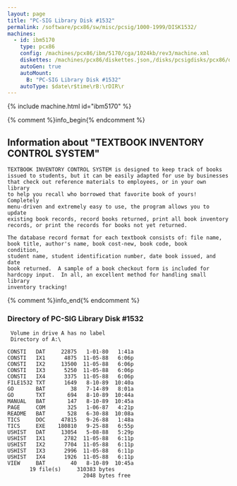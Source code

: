 ```yaml
---
layout: page
title: "PC-SIG Library Disk #1532"
permalink: /software/pcx86/sw/misc/pcsig/1000-1999/DISK1532/
machines:
  - id: ibm5170
    type: pcx86
    config: /machines/pcx86/ibm/5170/cga/1024kb/rev3/machine.xml
    diskettes: /machines/pcx86/diskettes.json,/disks/pcsigdisks/pcx86/diskettes.json
    autoGen: true
    autoMount:
      B: "PC-SIG Library Disk #1532"
    autoType: $date\r$time\rB:\rDIR\r
---
```


{% include machine.html id="ibm5170" %}

{% comment %}info_begin{% endcomment %}

## Information about "TEXTBOOK INVENTORY CONTROL SYSTEM"

    TEXTBOOK INVENTORY CONTROL SYSTEM is designed to keep track of books
    issued to students, but it can be easily adapted for use by businesses
    that check out reference materials to employees, or in your own library
    to help you recall who borrowed that favorite book of yours!
    Completely
    menu-driven and extremely easy to use, the program allows you to update
    existing book records, record books returned, print all book inventory
    records, or print the records for books not yet returned.
    
    The database record format for each textbook consists of: file name,
    book title, author's name, book cost-new, book code, book
    condition,
    student name, student identification number, date book issued, and date
    book returned.  A sample of a book checkout form is included for
    hardcopy input.  In all, an excellent method for handling small library
    inventory tracking!
{% comment %}info_end{% endcomment %}


### Directory of PC-SIG Library Disk #1532

     Volume in drive A has no label
     Directory of A:\

    CONSTI   DAT     22875   1-01-80   1:41a
    CONSTI   IX1      4875  11-05-88   6:06p
    CONSTI   IX2     13500  11-05-88   6:06p
    CONSTI   IX3      5250  11-05-88   6:06p
    CONSTI   IX4      3375  11-05-88   6:06p
    FILE1532 TXT      1649   8-10-89  10:40a
    GO       BAT        38   7-14-89   8:01a
    GO       TXT       694   8-10-89  10:44a
    MANUAL   BAT       147   8-10-89  10:45a
    PAGE     COM       325   1-06-87   4:21p
    README   BAT       528   6-30-88  10:08a
    TICS     DOC     47815   9-26-88   1:48a
    TICS     EXE    180810   9-25-88   6:55p
    USHIST   DAT     13054   5-08-88   5:29p
    USHIST   IX1      2782  11-05-88   6:11p
    USHIST   IX2      7704  11-05-88   6:11p
    USHIST   IX3      2996  11-05-88   6:11p
    USHIST   IX4      1926  11-05-88   6:11p
    VIEW     BAT        40   8-10-89  10:45a
           19 file(s)     310383 bytes
                            2048 bytes free

